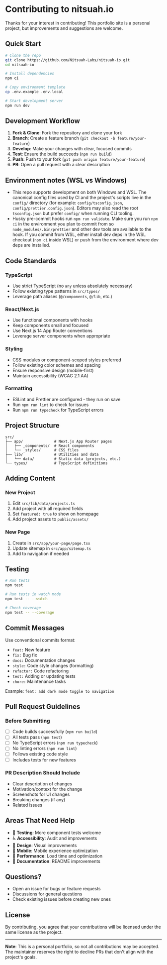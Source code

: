# Contributing to nitsuah.io

Thanks for your interest in contributing! This portfolio site is a personal project, but improvements and suggestions are welcome.

## Quick Start

```bash
# Clone the repo
git clone https://github.com/Nitsuah-Labs/nitsuah-io.git
cd nitsuah-io

# Install dependencies
npm ci

# Copy environment template
cp .env.example .env.local

# Start development server
npm run dev
```

## Development Workflow

1. **Fork & Clone**: Fork the repository and clone your fork
2. **Branch**: Create a feature branch (`git checkout -b feature/your-feature`)
3. **Develop**: Make your changes with clear, focused commits
4. **Test**: Ensure the build succeeds (`npm run build`)
5. **Push**: Push to your fork (`git push origin feature/your-feature`)
6. **PR**: Open a pull request with a clear description

## Environment notes (WSL vs Windows)

- This repo supports development on both Windows and WSL. The canonical config files used by CI and the project's scripts live in the `config/` directory (for example: `config/tsconfig.json`, `config/prettier.config.json`). Editors may also read the root `tsconfig.json` but prefer `config/` when running CLI tooling.
- Husky pre-commit hooks run `npm run validate`. Make sure you run `npm ci` in the environment you plan to commit from so `node_modules/.bin/prettier` and other dev tools are available to the hook. If you commit from WSL, either install dev deps in the WSL checkout (`npm ci` inside WSL) or push from the environment where dev deps are installed.


## Code Standards

### TypeScript
- Use strict TypeScript (no `any` unless absolutely necessary)
- Follow existing type patterns in `src/types/`
- Leverage path aliases (`@/components`, `@/lib`, etc.)

### React/Next.js
- Use functional components with hooks
- Keep components small and focused
- Use Next.js 14 App Router conventions
- Leverage server components when appropriate

### Styling
- CSS modules or component-scoped styles preferred
- Follow existing color schemes and spacing
- Ensure responsive design (mobile-first)
- Maintain accessibility (WCAG 2.1 AA)

### Formatting
- ESLint and Prettier are configured - they run on save
- Run `npm run lint` to check for issues
- Run `npm run typecheck` for TypeScript errors

## Project Structure

```
src/
├── app/              # Next.js App Router pages
│   ├── _components/  # React components
│   └── _styles/      # CSS files
├── lib/              # Utilities and data
│   └── data/         # Static data (projects, etc.)
└── types/            # TypeScript definitions
```

## Adding Content

### New Project
1. Edit `src/lib/data/projects.ts`
2. Add project with all required fields
3. Set `featured: true` to show on homepage
4. Add project assets to `public/assets/`

### New Page
1. Create in `src/app/your-page/page.tsx`
2. Update sitemap in `src/app/sitemap.ts`
3. Add to navigation if needed

## Testing

```bash
# Run tests
npm test

# Run tests in watch mode
npm test -- --watch

# Check coverage
npm test -- --coverage
```

## Commit Messages

Use conventional commits format:

- `feat:` New feature
- `fix:` Bug fix
- `docs:` Documentation changes
- `style:` Code style changes (formatting)
- `refactor:` Code refactoring
- `test:` Adding or updating tests
- `chore:` Maintenance tasks

Example: `feat: add dark mode toggle to navigation`

## Pull Request Guidelines

### Before Submitting
- [ ] Code builds successfully (`npm run build`)
- [ ] All tests pass (`npm test`)
- [ ] No TypeScript errors (`npm run typecheck`)
- [ ] No linting errors (`npm run lint`)
- [ ] Follows existing code style
- [ ] Includes tests for new features

### PR Description Should Include
- Clear description of changes
- Motivation/context for the change
- Screenshots for UI changes
- Breaking changes (if any)
- Related issues

## Areas That Need Help

- 🧪 **Testing**: More component tests welcome
- ♿ **Accessibility**: Audit and improvements
- 🎨 **Design**: Visual improvements
- 📱 **Mobile**: Mobile experience optimization
- 🚀 **Performance**: Load time and optimization
- 📝 **Documentation**: README improvements

## Questions?

- Open an issue for bugs or feature requests
- Discussions for general questions
- Check existing issues before creating new ones

## License

By contributing, you agree that your contributions will be licensed under the same license as the project.

---

**Note**: This is a personal portfolio, so not all contributions may be accepted. The maintainer reserves the right to decline PRs that don't align with the project's goals.